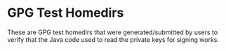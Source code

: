 # GPG Test Homedirs

These are GPG test homedirs that were generated/submitted by users to verify that the Java code used to read the private keys for signing works.
